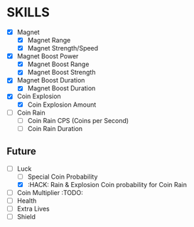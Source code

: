 # SKILLS

- [x] Magnet
	- [x] Magnet Range
	- [x] Magnet Strength/Speed
- [x] Magnet Boost Power
	- [x] Magnet Boost Range
	- [x] Magnet Boost Strength
- [x] Magnet Boost Duration
	- [x] Magnet Boost Duration
- [x] Coin Explosion
	- [x] Coin Explosion Amount
- [ ] Coin Rain
	- [ ] Coin Rain CPS (Coins per Second)
	- [ ] Coin Rain Duration

## Future

- [ ] Luck
	- [ ] Special Coin Probability
	- [x] :HACK: Rain & Explosion Coin probability for Coin Rain
	
- [ ] Coin Multiplier
	:TODO:
- [ ] Health
- [ ] Extra Lives
- [ ] Shield
